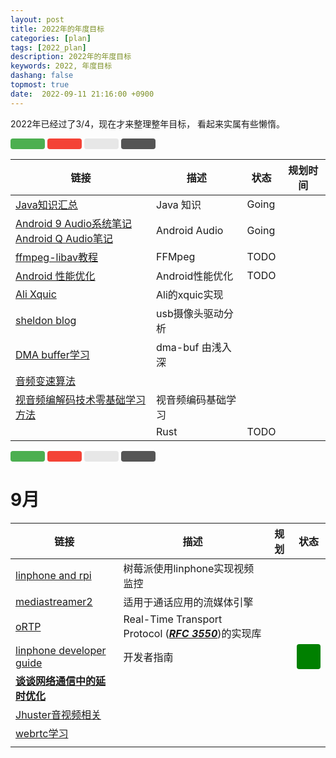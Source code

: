 ```yaml
---
layout: post
title: 2022年的年度目标
categories: [plan]
tags: [2022_plan]
description: 2022年的年度目标
keywords: 2022, 年度目标
dashang: false
topmost: true
date:  2022-09-11 21:16:00 +0900
---
```


2022年已经过了3/4，现在才来整理整年目标， 看起来实属有些懒惰。

<!-- more -->

<span style="background-color: #4CAF50; display: inline-block;border: none;border-radius: 4px;"> &nbsp;&nbsp;&nbsp;&nbsp; &nbsp; &nbsp; &nbsp;  &nbsp; &nbsp;  </span>
<span style="background-color: #f44336;display: inline-block;border: none;border-radius: 4px;"> &nbsp;&nbsp;&nbsp;&nbsp; &nbsp; &nbsp; &nbsp;  &nbsp; &nbsp;  </span>
<span style="background-color: #e7e7e7; color: black;display: inline-block;border: none;border-radius: 4px;"> &nbsp;&nbsp;&nbsp;&nbsp; &nbsp; &nbsp; &nbsp;  &nbsp; &nbsp;  </span>
<span style="background-color: #555555; color: black;display: inline-block;border: none;border-radius: 4px;"> &nbsp;&nbsp;&nbsp;&nbsp; &nbsp; &nbsp; &nbsp;  &nbsp; &nbsp;  </span>




| 链接                                                         | 描述      | 状态  | 规划时间                                                     |
| ------------------------------------------------------------ | --------- | ----- | ------------------------------------------------------------ |
| [Java知识汇总](https://pdai.tech/md/java/thread/java-thread-x-key-volatile.html) | Java 知识 | Going |  |
|[Android 9 Audio系统笔记](https://blog.csdn.net/biandan1231/article/details/106026964)<br />[Android Q Audio笔记](https://blog.csdn.net/sinat_18179367/category_9649731.html)| Android Audio | Going ||
|[ffmpeg-libav教程](https://github.com/leandromoreira/ffmpeg-libav-tutorial)| FFMpeg | TODO ||
|[Android 性能优化](https://blog.csdn.net/u011578734/category_7009042.html)| Android性能优化 | TODO ||
|[Ali Xquic](https://github.com/alibaba/xquic)| Ali的xquic实现 | ||
|[sheldon blog](https://www.cnblogs.com/blogs-of-lxl/tag/)| usb摄像头驱动分析 | ||
|[DMA buffer学习](https://blog.csdn.net/hexiaolong2009/article/details/102596744)|dma-buf 由浅入深|||
|[音频变速算法](https://juejin.cn/post/7024900194537832485)||||
|[视音频编解码技术零基础学习方法](https://blog.csdn.net/leixiaohua1020/article/details/18893769?spm=1001.2014.3001.5502)|视音频编码基础学习|||
||Rust|TODO||



<span style="background-color: #4CAF50; display: inline-block;border: none;border-radius: 4px;"> &nbsp;&nbsp;&nbsp;&nbsp; &nbsp; &nbsp; &nbsp;  &nbsp; &nbsp;  </span>
<span style="background-color: #f44336;display: inline-block;border: none;border-radius: 4px;"> &nbsp;&nbsp;&nbsp;&nbsp; &nbsp; &nbsp; &nbsp;  &nbsp; &nbsp;  </span>
<span style="background-color: #e7e7e7; color: black;display: inline-block;border: none;border-radius: 4px;"> &nbsp;&nbsp;&nbsp;&nbsp; &nbsp; &nbsp; &nbsp;  &nbsp; &nbsp;  </span>
<span style="background-color: #555555; color: black;display: inline-block;border: none;border-radius: 4px;"> &nbsp;&nbsp;&nbsp;&nbsp; &nbsp; &nbsp; &nbsp;  &nbsp; &nbsp;  </span>



# 9月

| 链接                                                         | 描述                                                         | 规划 | 状态                                                         |
| ------------------------------------------------------------ | ------------------------------------------------------------ | ---- | ------------------------------------------------------------ |
| [linphone and rpi](https://wiki.linphone.org/xwiki/wiki/public/view/Linphone/Linphone%20and%20Raspberry%20Pi/) | 树莓派使用linphone实现视频监控                               |      |                                                              |
| [mediastreamer2](https://www.linphone.org/technical-corner/mediastreamer2) | 适用于通话应用的流媒体引擎                                   |      |                                                              |
| [oRTP](https://www.linphone.org/technical-corner/ortp)       | Real-Time Transport Protocol ([***RFC 3550***](https://www.ietf.org/rfc/rfc3550.txt))的实现库 |      |                                                              |
| [linphone developer guide](https://wiki.linphone.org/xwiki/wiki/public/view/Lib/) | 开发者指南                                                   |      | <span style="background-color: green; display: inline-block;border: none;border-radius: 4px;"> &nbsp;&nbsp;&nbsp;&nbsp; &nbsp; &nbsp; &nbsp;  &nbsp; &nbsp;  </span> |
| [**谈谈网络通信中的延时优化**](https://blog.51cto.com/ticktick/3036640) |                                                              |      |                                                              |
| [Jhuster音视频相关](https://blog.51cto.com/ticktick)         |                                                              |      |                                                              |
| [webrtc学习](https://blog.51cto.com/ticktick/2341890)        |                                                              |      |                                                              |
|                                                              |                                                              |      |                                                              |



